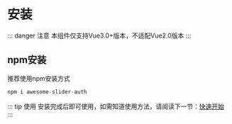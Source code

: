 # 安装

::: danger 注意
本组件仅支持Vue3.0+版本，不适配Vue2.0版本
:::
## npm安装
推荐使用npm安装方式
```js
npm i awesome-slider-auth
```
::: tip 使用
安装完成后即可使用，如需知道使用方法，请阅读下一节：[快速开始](quick_start/)
:::
